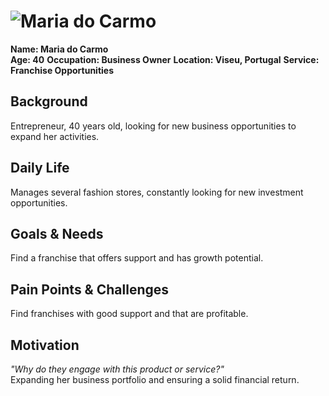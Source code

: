 # ![Maria do Carmo](personas/persona1.jpeg)  
**Name: Maria do Carmo**  
**Age: 40** 
**Occupation: Business Owner**
**Location: Viseu, Portugal** 
**Service: Franchise Opportunities**

## Background  
Entrepreneur, 40 years old, looking for new business opportunities to expand her activities.

## Daily Life  
Manages several fashion stores, constantly looking for new investment opportunities.

## Goals & Needs  
Find a franchise that offers support and has growth potential.

## Pain Points & Challenges  
Find franchises with good support and that are profitable.

## Motivation  
*"Why do they engage with this product or service?"*  
Expanding her business portfolio and ensuring a solid financial return.

